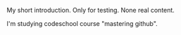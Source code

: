 My short introduction. Only for testing. None real content.

I'm studying codeschool course "mastering github".